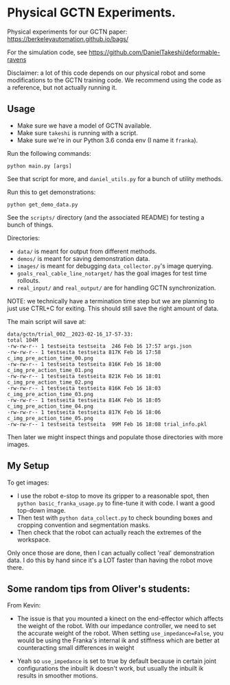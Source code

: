 # Physical GCTN Experiments.

Physical experiments for our GCTN paper: https://berkeleyautomation.github.io/bags/

For the simulation code, see https://github.com/DanielTakeshi/deformable-ravens

Disclaimer: a lot of this code depends on our physical robot and some modifications to the GCTN training code. We recommend using the code as a reference, but not actually running it.


## Usage

- Make sure we have a model of GCTN available.
- Make sure `takeshi` is running with a script.
- Make sure we're in our Python 3.6 conda env (I name it `franka`).

Run the following commands:

```
python main.py [args]
```

See that script for more, and `daniel_utils.py` for a bunch of utility methods.

Run this to get demonstrations:

```
python get_demo_data.py
```

See the `scripts/` directory (and the associated README) for testing a bunch of
things.

Directories:

- `data/` is meant for output from different methods.
- `demos/` is meant for saving demonstration data.
- `images/` is meant for debugging `data_collector.py`'s image querying.
- `goals_real_cable_line_notarget/` has the goal images for test time rollouts.
- `real_input/` and `real_output/` are for handling GCTN synchronization.

NOTE: we technically have a termination time step but we are planning to just
use CTRL+C for exiting. This should still save the right amount of data.

The main script will save at:

```
data/gctn/trial_002__2023-02-16_17-57-33:
total 104M
-rw-rw-r-- 1 testseita testseita  246 Feb 16 17:57 args.json
-rw-rw-r-- 1 testseita testseita 817K Feb 16 17:58 c_img_pre_action_time_00.png
-rw-rw-r-- 1 testseita testseita 816K Feb 16 18:00 c_img_pre_action_time_01.png
-rw-rw-r-- 1 testseita testseita 821K Feb 16 18:01 c_img_pre_action_time_02.png
-rw-rw-r-- 1 testseita testseita 816K Feb 16 18:03 c_img_pre_action_time_03.png
-rw-rw-r-- 1 testseita testseita 814K Feb 16 18:05 c_img_pre_action_time_04.png
-rw-rw-r-- 1 testseita testseita 817K Feb 16 18:06 c_img_pre_action_time_05.png
-rw-rw-r-- 1 testseita testseita  99M Feb 16 18:08 trial_info.pkl
```

Then later we might inspect things and populate those directories with more
images.

## My Setup

To get images:

- I use the robot e-stop to move its gripper to a reasonable spot, then `python
  basic_franka_usage.py` to fine-tune it with code. I want a good top-down
  image.
- Then test with `python data_collect.py` to check bounding boxes and cropping
  convention and segmentation masks.
- Then check that the robot can actually reach the extremes of the workspace.

Only once those are done, then I can actually collect 'real' demonstration
data. I do this by hand since it's a LOT faster than having the robot move
there.


## Some random tips from Oliver's students:

From Kevin:

- The issue is that you mounted a kinect on the end-effector which affects the
  weight of the robot. With our impedance controller, we need to set the
  accurate weight of the robot. When setting `use_impedance=False`, you would
  be using the Franka's internal ik and stiffness which are better at
  counteracting small differences in weight

- Yeah so `use_impedance` is set to true by default because in certain joint
  configurations the inbuilt ik doesn't work, but usually the inbuilt ik
  results in smoother motions.
